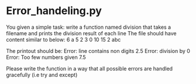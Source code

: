 # Error_handeling.py

You given a simple task: write a function named division that takes a filename and prints the division result of each line
The file should have content similar to below:
6 a
5 2
3 0 
10 
15 2 abc
 
The printout should be:
Error: line contains non digits
2.5
Error: division by 0
Error: Too few numbers given
7.5
 
Please write the function in a way that all possible errors are handled gracefully (i.e try and except)
